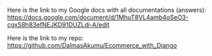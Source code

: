 Here is the link to my Google docs with all documentations (answers): https://docs.google.com/document/d/1MhuT8VL4amb4oSeO3-cgxS8h83efNEJKD91DUZLdi-A/edit

Here is the link to my repo: https://github.com/DalmasAkumu/Ecommerce_with_Django